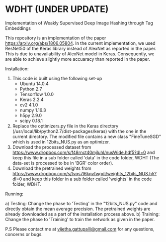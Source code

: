 # WDHT (UNDER UPDATE)
Implementation of Weakly Supervised Deep Image Hashing through Tag Embeddings

This repository is an implementation of the paper https://arxiv.org/abs/1806.05804. In the current implementation, we used ResNet50 of the Keras library instead of AlexNet as reported in the paper. This is due to unavailability of AlexNet model in Keras. Consequently, we are able to achieve slightly more accuaracy than reported in the paper. 

Installation:

1. This code is built using the following set-up
   - Ubuntu 14.0.4
   - Python 2.7
   - Tensorflow 1.0.0
   - Keras 2.2.4
   - cv2 4.1.0
   - numpy 1.16.3
   - h5py 2.9.0
   - scipy 0.18.1
2. Replace the optimizers.py file in the Keras directory (/usr/local/lib/python2.7/dist-packages/keras) with the one in the current directory. The modified file contains a new class "FineTuneSGD" which is used in 12bits_NUS.py as an optimizer. 
3. Download the processed dataset from https://www.dropbox.com/s/f48rnct40mjluhl/nusWide.hdf5?dl=0 and keep this file in a sub folder called 'data' in the code folder, WDHT (The data-set is processed to be in 'BGR' color order).
4. Download the pretrained weights from https://www.dropbox.com/s/tvqs7l6kqvfwgdi/weights_12bits_NUS.h5?dl=0 and keep this folder in a sub folder called 'weights' in the code folder, WDHT. 


Running:

a) Testing: Change the phase to 'Testing' in the "12bits_NUS.py" code and directly obtain the mean average precision. The pretrained weights are already downloaded as a part of the installation process above. 
b) Training: Change the phase to 'Training' to train the network as given in the paper. 


P.S 
Please contact me at vijetha.gattupalli@gmail.com for any questions, concerns or bugs. 
